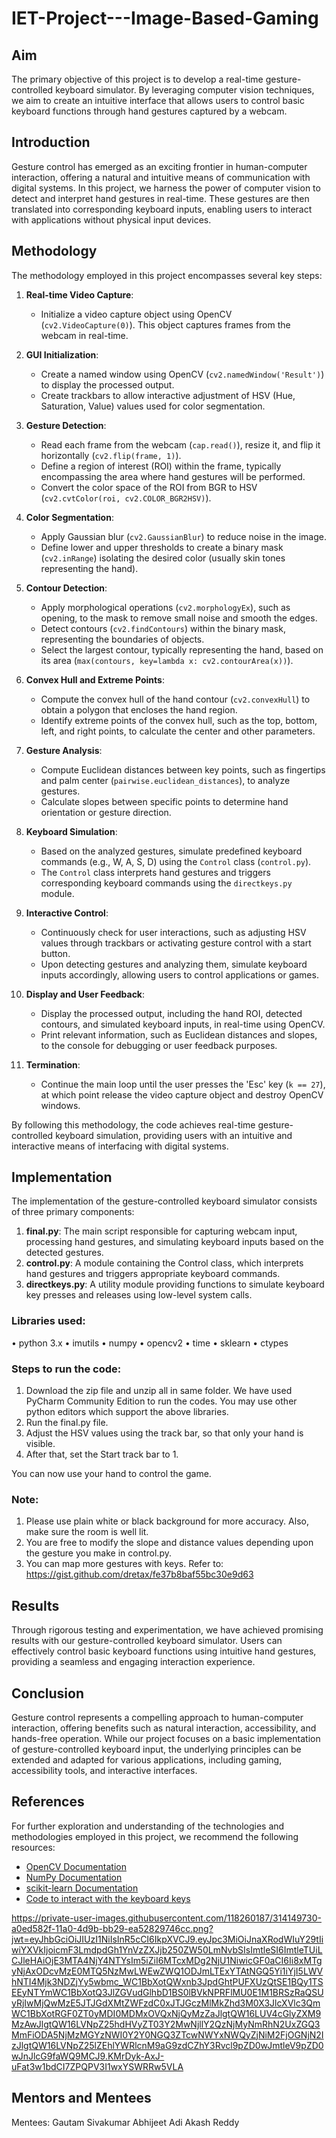 # IET-Project---Image-Based-Gaming

## Aim
The primary objective of this project is to develop a real-time gesture-controlled keyboard simulator. By leveraging computer vision techniques, we aim to create an intuitive interface that allows users to control basic keyboard functions through hand gestures captured by a webcam.

## Introduction
Gesture control has emerged as an exciting frontier in human-computer interaction, offering a natural and intuitive means of communication with digital systems. In this project, we harness the power of computer vision to detect and interpret hand gestures in real-time. These gestures are then translated into corresponding keyboard inputs, enabling users to interact with applications without physical input devices.

## Methodology
The methodology employed in this project encompasses several key steps:

1. **Real-time Video Capture**:
   - Initialize a video capture object using OpenCV (`cv2.VideoCapture(0)`). This object captures frames from the webcam in real-time.

2. **GUI Initialization**:
   - Create a named window using OpenCV (`cv2.namedWindow('Result')`) to display the processed output.
   - Create trackbars to allow interactive adjustment of HSV (Hue, Saturation, Value) values used for color segmentation.

3. **Gesture Detection**:
   - Read each frame from the webcam (`cap.read()`), resize it, and flip it horizontally (`cv2.flip(frame, 1)`).
   - Define a region of interest (ROI) within the frame, typically encompassing the area where hand gestures will be performed.
   - Convert the color space of the ROI from BGR to HSV (`cv2.cvtColor(roi, cv2.COLOR_BGR2HSV)`).

4. **Color Segmentation**:
   - Apply Gaussian blur (`cv2.GaussianBlur`) to reduce noise in the image.
   - Define lower and upper thresholds to create a binary mask (`cv2.inRange`) isolating the desired color (usually skin tones representing the hand).

5. **Contour Detection**:
   - Apply morphological operations (`cv2.morphologyEx`), such as opening, to the mask to remove small noise and smooth the edges.
   - Detect contours (`cv2.findContours`) within the binary mask, representing the boundaries of objects.
   - Select the largest contour, typically representing the hand, based on its area (`max(contours, key=lambda x: cv2.contourArea(x))`).

6. **Convex Hull and Extreme Points**:
   - Compute the convex hull of the hand contour (`cv2.convexHull`) to obtain a polygon that encloses the hand region.
   - Identify extreme points of the convex hull, such as the top, bottom, left, and right points, to calculate the center and other parameters.

7. **Gesture Analysis**:
   - Compute Euclidean distances between key points, such as fingertips and palm center (`pairwise.euclidean_distances`), to analyze gestures.
   - Calculate slopes between specific points to determine hand orientation or gesture direction.

8. **Keyboard Simulation**:
   - Based on the analyzed gestures, simulate predefined keyboard commands (e.g., W, A, S, D) using the `Control` class (`control.py`).
   - The `Control` class interprets hand gestures and triggers corresponding keyboard commands using the `directkeys.py` module.

9. **Interactive Control**:
   - Continuously check for user interactions, such as adjusting HSV values through trackbars or activating gesture control with a start button.
   - Upon detecting gestures and analyzing them, simulate keyboard inputs accordingly, allowing users to control applications or games.

10. **Display and User Feedback**:
    - Display the processed output, including the hand ROI, detected contours, and simulated keyboard inputs, in real-time using OpenCV.
    - Print relevant information, such as Euclidean distances and slopes, to the console for debugging or user feedback purposes.

11. **Termination**:
    - Continue the main loop until the user presses the 'Esc' key (`k == 27`), at which point release the video capture object and destroy OpenCV windows.

By following this methodology, the code achieves real-time gesture-controlled keyboard simulation, providing users with an intuitive and interactive means of interfacing with digital systems.


## Implementation
The implementation of the gesture-controlled keyboard simulator consists of three primary components:

1. **final.py**: The main script responsible for capturing webcam input, processing hand gestures, and simulating keyboard inputs based on the detected gestures.
2. **control.py**: A module containing the Control class, which interprets hand gestures and triggers appropriate keyboard commands.
3. **directkeys.py**: A utility module providing functions to simulate keyboard key presses and releases using low-level system calls.

### Libraries used:
•	python 3.x
•	imutils
•	numpy
•	opencv2
•	time
•	sklearn
•	ctypes


### Steps to run the code:
1.	Download the zip file and unzip all in same folder. We have used PyCharm Community Edition to run the codes. You may use other python editors which support the above libraries.
2.	Run the final.py file.
3.	Adjust the HSV values using the track bar, so that only your hand is visible.
4.	After that, set the Start track bar to 1. 

You can now use your hand to control the game. 

### Note: 
1.	Please use plain white or black background for more accuracy. Also, make sure the room is well lit.
2.	You are free to modify the slope and distance values depending upon the gesture you make in control.py.
3.	You can map more gestures with keys. Refer to: https://gist.github.com/dretax/fe37b8baf55bc30e9d63

## Results
Through rigorous testing and experimentation, we have achieved promising results with our gesture-controlled keyboard simulator. Users can effectively control basic keyboard functions using intuitive hand gestures, providing a seamless and engaging interaction experience.

## Conclusion
Gesture control represents a compelling approach to human-computer interaction, offering benefits such as natural interaction, accessibility, and hands-free operation. While our project focuses on a basic implementation of gesture-controlled keyboard input, the underlying principles can be extended and adapted for various applications, including gaming, accessibility tools, and interactive interfaces.

## References
For further exploration and understanding of the technologies and methodologies employed in this project, we recommend the following resources:

- [OpenCV Documentation](https://opencv.org/)
- [NumPy Documentation](https://numpy.org/doc/)
- [scikit-learn Documentation](https://scikit-learn.org/stable/documentation.html)
- [Code to interact with the keyboard keys](https://stackoverflow.com/questions/14489013/simulate-python-keypresses-for-controlling-a-game%20#%20http://www.gamespp.com/directx/directInputKeyboardScanCodes.html)

https://private-user-images.githubusercontent.com/118260187/314149730-a0ed582f-11a0-4d9b-bb29-ea52829746cc.png?jwt=eyJhbGciOiJIUzI1NiIsInR5cCI6IkpXVCJ9.eyJpc3MiOiJnaXRodWIuY29tIiwiYXVkIjoicmF3LmdpdGh1YnVzZXJjb250ZW50LmNvbSIsImtleSI6ImtleTUiLCJleHAiOjE3MTA4NjY4NTYsIm5iZiI6MTcxMDg2NjU1NiwicGF0aCI6Ii8xMTgyNjAxODcvMzE0MTQ5NzMwLWEwZWQ1ODJmLTExYTAtNGQ5Yi1iYjI5LWVhNTI4Mjk3NDZjYy5wbmc_WC1BbXotQWxnb3JpdGhtPUFXUzQtSE1BQy1TSEEyNTYmWC1BbXotQ3JlZGVudGlhbD1BS0lBVkNPRFlMU0E1M1BRSzRaQSUyRjIwMjQwMzE5JTJGdXMtZWFzdC0xJTJGczMlMkZhd3M0X3JlcXVlc3QmWC1BbXotRGF0ZT0yMDI0MDMxOVQxNjQyMzZaJlgtQW16LUV4cGlyZXM9MzAwJlgtQW16LVNpZ25hdHVyZT03Y2MwNjllY2QzNjMyNmRhN2UxZGQ3MmFiODA5NjMzMGYzNWI0Y2Y0NGQ3ZTcwNWYxNWQyZjNiM2FjOGNjN2IzJlgtQW16LVNpZ25lZEhlYWRlcnM9aG9zdCZhY3Rvcl9pZD0wJmtleV9pZD0wJnJlcG9faWQ9MCJ9.KMrDyk-AxJ-uFat3w1bdCI7ZPQPV3I1wxYSWRRw5VLA


## Mentors and Mentees
Mentees:
Gautam Sivakumar
Abhijeet Adi
Akash Reddy


